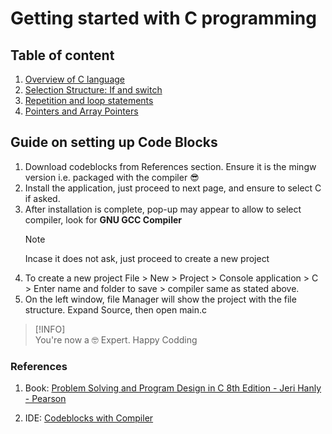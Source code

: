 # Getting started with C programming
## Table of content

1. [Overview of C language](https://github.com/pere49/c_programming/blob/main/overview_1)
2. [Selection Structure: If and switch]()
3. [Repetition and loop statements]()
4. [Pointers and Array Pointers]()

## Guide on setting up Code Blocks
1. Download codeblocks from References section. Ensure it is the mingw version i.e. packaged with the compiler :sunglasses:
2. Install the application, just proceed to next page, and ensure to select C if asked.
3. After installation is complete, pop-up may appear to allow to select compiler, look for **GNU GCC Compiler**
    > [!NOTE]  
    >Incase it does not ask, just proceed to create a new project
4. To create a new project File > New > Project > Console application > C > Enter name and folder to save > compiler same as stated above.
5. On the left window, file Manager will show the project with the file structure. Expand Source, then open main.c

> [!INFO]  
> You're now a :nerd_face: Expert. Happy Codding

### References
1. Book: [Problem Solving and Program Design in C 8th Edition - Jeri Hanly - Pearson](https://gooliusboozler.neocities.org/Problem%20Solving%20and%20Program%20Design%20in%20C%208th%20Edition%20-%20Jeri%20Hanly%20-%20Pearson.pdf)

2. IDE: [Codeblocks with Compiler](https://sourceforge.net/projects/codeblocks/files/Binaries/25.03/Windows/codeblocks-25.03mingw-setup.exe)

